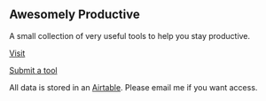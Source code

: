## Awesomely Productive

A small collection of very useful tools to help you stay productive.

[Visit](https://tools.bweb.app)

[Submit a tool](https://tools.bweb.app/submissions)

All data is stored in an [Airtable](https://tools.bweb.app/notes_documents_spreadsheets/airtable). Please email me if you want access.
